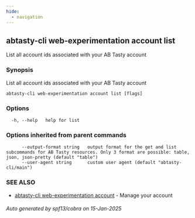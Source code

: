 ```yaml
---
hide:
  - navigation
---
```

## abtasty-cli web-experimentation account list

List all account ids associated with your AB Tasty account

### Synopsis

List all account ids associated with your AB Tasty account

```
abtasty-cli web-experimentation account list [flags]
```

### Options

```
  -h, --help   help for list
```

### Options inherited from parent commands

```
      --output-format string   output format for the get and list subcommands for AB Tasty resources. Only 3 format are possible: table, json, json-pretty (default "table")
      --user-agent string      custom user agent (default "abtasty-cli/main")
```

### SEE ALSO

* [abtasty-cli web-experimentation account](abtasty-cli_web-experimentation_account.md)	 - Manage your account

###### Auto generated by spf13/cobra on 15-Jan-2025
